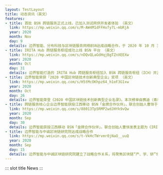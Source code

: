 ```yaml
---
layout: TestLayout
title: 动态资讯（英文）
features:
- title: 首批 BSN 跨链服务正式上线，已加入测试网供开发者体验 （英文）
  link: https://mp.weixin.qq.com/s/M-AW4M1dFFHxfy7L-mbRjA
  year: 2020
  month: Nov
  day: 9
  details: 边界智能、分布科技与区块链服务网络BSN达成战略合作，于 2020 年 10 月 31 日，在 BSN 跨链通信枢纽（Interchain Communications Hub）中各自适配完成了 IRITA Hub 和 Poly Enterprise 这两种跨链服务并在 BSN 测试网上线。
- title: IRITA Hub 跨链服务枢纽成功上线 BSN 平台 （英文）
  link: https://mp.weixin.qq.com/s/nDQvQLaGdHqjBgTZnXEEXw
  year: 2020
  month: Oct
  day: 31
  details: 边界智能打造的 IRITA Hub 跨链服务枢纽加入 BSN 跨链服务枢纽（ICH）并正式上线。IRITA Hub 是边界智能自主研发的 IRITA 联盟链产品线中专注跨链服务的产品，为打造 BSN 成为「全球性区块链互联网」提供重要的技术基础。
- title: 边界智能荣获「2020 中国区块链技术创新典型企业」奖项 （英文）
  link: https://mp.weixin.qq.com/s/H5tMcOKhpz64_h1oF3G1xw
  year: 2020
  month: Oct
  day: 26  
  details: 边界智能荣登《2020 中国区块链技术创新典型企业名录》。本次榜单由赛迪（青岛）区块链研究院在「链上未来·2020 区块链产业发展峰会」中颁布。
- title: 跨链服务核心企业边界智能获授江西移动 BSN「金牌合作伙伴」，联合创始人曹恒于大会发表主题演讲 （英文）
  link: https://mp.weixin.qq.com/s/88013Tp5RMP2wdJHYk9vQw
  year: 2020
  month: Sep
  day: 30
  details: 边界智能获授江西移动 BSN「金牌合作伙伴」，联合创始人曹恒发表主题为《IRITA Hub：新基建中的跨链服务枢纽——打造 BSN 支持隐私保护的跨链服务基础设施》的演讲。
- title: 边界智能与中诚区块链研究院达成战略合作
  link: https://mp.weixin.qq.com/s/t-VkHcTWrvmr0jNaO__uuQ
  year: 2020
  month: Sep
  day: 15
  details: 边界智能与中诚区块链研究院建立了战略合作关系，将聚焦区块链“产、学、研”领域，将围绕央行数字货币（CBDC），证券化通证发行（STO），大数据，以及企业区块链应用等方面展开合作。
---
```


::: slot title
  News
:::

   
   

